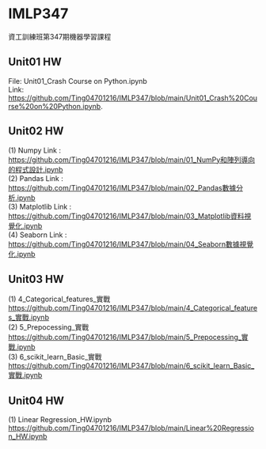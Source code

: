 # IMLP347
資工訓練班第347期機器學習課程

## Unit01 HW ##
  File: Unit01_Crash Course on Python.ipynb  <br>
  Link: https://github.com/Ting04701216/IMLP347/blob/main/Unit01_Crash%20Course%20on%20Python.ipynb. <br>

## Unit02 HW ##
  (1) Numpy Link : <br>
      https://github.com/Ting04701216/IMLP347/blob/main/01_NumPy和陣列導向的程式設計.ipynb <br>
  (2) Pandas Link : <br>
      https://github.com/Ting04701216/IMLP347/blob/main/02_Pandas數據分析.ipynb <br>
  (3) Matplotlib Link : <br>
      https://github.com/Ting04701216/IMLP347/blob/main/03_Matplotlib資料視覺化.ipynb <br>
  (4) Seaborn Link : <br>
      https://github.com/Ting04701216/IMLP347/blob/main/04_Seaborn數據視覺化.ipynb
     
## Unit03 HW ##
  (1) 4_Categorical_features_實戰 <br>
      https://github.com/Ting04701216/IMLP347/blob/main/4_Categorical_features_實戰.ipynb <br>
  (2) 5_Prepocessing_實戰 <br>
      https://github.com/Ting04701216/IMLP347/blob/main/5_Prepocessing_實戰.ipynb <br>
  (3) 6_scikit_learn_Basic_實戰 <br>
      https://github.com/Ting04701216/IMLP347/blob/main/6_scikit_learn_Basic_實戰.ipynb <br>

## Unit04 HW ##
  (1) Linear Regression_HW.ipynb <br>
      https://github.com/Ting04701216/IMLP347/blob/main/Linear%20Regression_HW.ipynb <br>


  
